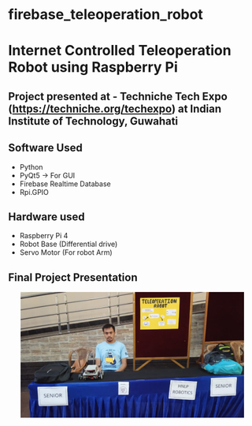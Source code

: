 # firebase_teleoperation_robot
# Internet Controlled Teleoperation Robot using Raspberry Pi

## Project presented at - Techniche Tech Expo (https://techniche.org/techexpo) at Indian Institute of Technology, Guwahati

## Software Used
- Python
- PyQt5 -> For GUI
- Firebase Realtime Database
- Rpi.GPIO

## Hardware used 
- Raspberry Pi 4
- Robot Base (Differential drive)
- Servo Motor (For robot Arm)

## Final Project Presentation
<div align="center">
<img  alt="presentation" width="90%" src="images/iitg_demonstration.jpeg" />
</div><br />

